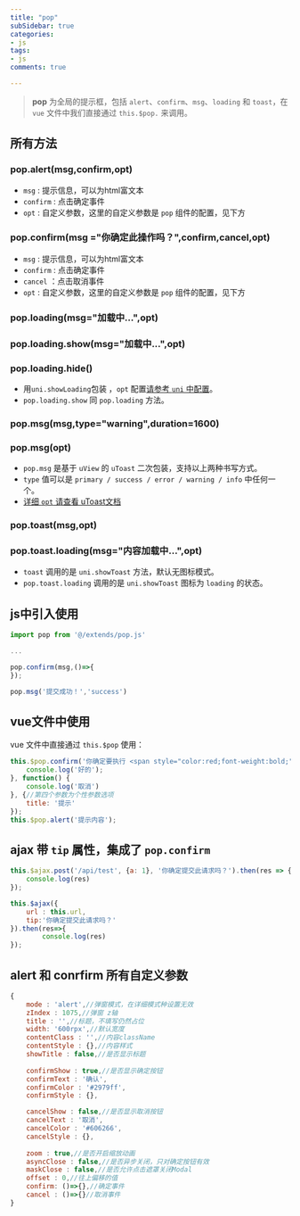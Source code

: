 ```yaml
---
title: "pop"
subSidebar: true
categories:
- js
tags:
- js
comments: true

---
```


>**pop** 为全局的提示框，包括 `alert`、`confirm`、`msg`、`loading` 和 `toast`，在 `vue` 文件中我们直接通过 `this.$pop.` 来调用。

## 所有方法

### pop.alert(msg,confirm,opt)

- `msg` : 提示信息，可以为html富文本
- `confirm` : 点击确定事件
- `opt` : 自定义参数，这里的自定义参数是 `pop` 组件的配置，见下方



### pop.confirm(msg ="你确定此操作吗？",confirm,cancel,opt)

- `msg` : 提示信息，可以为html富文本
- `confirm` : 点击确定事件
- `cancel` ：点击取消事件
- `opt` : 自定义参数，这里的自定义参数是 `pop` 组件的配置，见下方



### pop.loading(msg="加载中...",opt)

### pop.loading.show(msg="加载中...",opt)

### pop.loading.hide()

- 用`uni.showLoading`包装 ，`opt` 配置[请参考 `uni` 中配置](https://uniapp.dcloud.io/api/ui/prompt?id=showloading)。
- `pop.loading.show` 同 `pop.loading` 方法。



### pop.msg(msg,type="warning",duration=1600)

### pop.msg(opt)

- `pop.msg` 是基于 `uView` 的 `uToast` 二次包装，支持以上两种书写方式。
- `type` 值可以是 `primary / success / error / warning / info` 中任何一个。
- [详细 `opt` 请查看 uToast文档](https://www.uviewui.com/components/toast.html)



### pop.toast(msg,opt)

### pop.toast.loading(msg="内容加载中...",opt)

- `toast` 调用的是 `uni.showToast` 方法，默认无图标模式。
- `pop.toast.loading` 调用的是 `uni.showToast` 图标为 `loading` 的状态。



## js中引入使用

```js
import pop from '@/extends/pop.js'

...

pop.confirm(msg,()=>{
});

pop.msg('提交成功！','success')
```



## vue文件中使用

vue 文件中直接通过 `this.$pop` 使用：

```js
this.$pop.confirm('你确定要执行 <span style="color:red;font-weight:bold;">这次操作</span> 吗？', () => {
    console.log('好的');
}, function() {
    console.log('取消')
}, {//第四个参数为个性参数选项
    title: '提示'
});
this.$pop.alert('提示内容');
```

## ajax 带 `tip` 属性，集成了 `pop.confirm`

```js
this.$ajax.post('/api/test', {a: 1}, '你确定提交此请求吗？').then(res => {
	console.log(res)
});

this.$ajax({
    url : this.url,
    tip:'你确定提交此请求吗？'
}).then(res=>{
    	console.log(res)
});
```

## alert 和 conrfirm 所有自定义参数

```js
{
    mode : 'alert',//弹窗模式，在详细模式种设置无效
	zIndex : 1075,//弹窗 z轴
	title : '',//标题，不填写仍然占位
	width: '600rpx',//默认宽度
	contentClass : '',//内容className
	contentStyle : {},//内容样式
	showTitle : false,//是否显示标题
        
	confirmShow : true,//是否显示确定按钮
	confirmText : '确认',
	confirmColor : '#2979ff',
	confirmStyle : {},

	cancelShow : false,//是否显示取消按钮
	cancelText : '取消',
	cancelColor : '#606266',
	cancelStyle : {},
        
	zoom : true,//是否开启缩放动画
	asyncClose : false,//是否异步关闭，只对确定按钮有效
	maskClose : false,//是否允许点击遮罩关闭Modal
	offset : 0,//往上偏移的值
	confirm: ()=>{},//确定事件
	cancel : ()=>{}//取消事件
}
```

